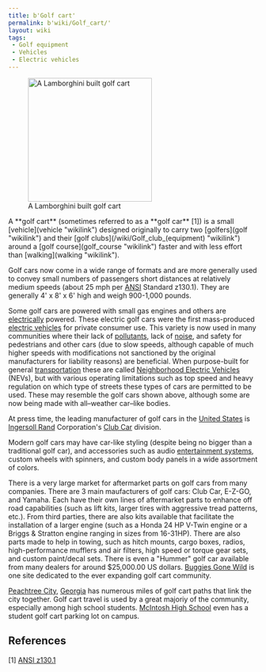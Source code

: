 ```yaml
---
title: b'Golf cart'
permalink: b'wiki/Golf_cart/'
layout: wiki
tags:
 - Golf equipment
 - Vehicles
 - Electric vehicles
---
```


<figure>
<img src="http://upload.wikimedia.org/wikipedia/commons/4/41/Lamborghini1.jpg" title="A Lamborghini built golf cart" alt="A Lamborghini built golf cart" width="250" /><figcaption>A Lamborghini built golf cart</figcaption>
</figure>A **golf cart** (sometimes referred to as a **golf car** [1])
is a small [vehicle](vehicle "wikilink") designed originally to carry
two [golfers](golf "wikilink") and their [golf
clubs](/wiki/Golf_club_(equipment) "wikilink") around a [golf
course](golf_course "wikilink") faster and with less effort than
[walking](walking "wikilink").

Golf cars now come in a wide range of formats and are more generally
used to convey small numbers of passengers short distances at relatively
medium speeds (about 25 mph per [ANSI](/wiki/ANSI "wikilink") Standard
z130.1). They are generally 4' x 8' x 6' high and weigh 900-1,000
pounds.

Some golf cars are powered with small gas engines and others are
[electrically](electric_motor "wikilink") powered. These electric golf
cars were the first mass-produced [electric
vehicles](electric_vehicle "wikilink") for private consumer use. This
variety is now used in many communities where their lack of
[pollutants](pollutants "wikilink"), lack of [noise](noise "wikilink"),
and safety for pedestrians and other cars (due to slow speeds, although
capable of much higher speeds with modifications not sanctioned by the
original manufacturers for liability reasons) are beneficial. When
purpose-built for general [transportation](transport "wikilink") these
are called [Neighborhood Electric
Vehicles](/wiki/Neighborhood_electric_vehicle "wikilink") (NEVs), but with
various operating limitations such as top speed and heavy regulation on
which type of streets these types of cars are permitted to be used.
These may resemble the golf cars shown above, although some are now
being made with all–weather car–like bodies.

At press time, the leading manufacturer of golf cars in the [United
States](/wiki/United_States "wikilink") is [Ingersoll
Rand](/wiki/Ingersoll_Rand "wikilink") Corporation's [Club
Car](/wiki/Club_Car "wikilink") division.

Modern golf cars may have car-like styling (despite being no bigger than
a traditional golf car), and accessories such as audio [entertainment
systems](entertainment_system "wikilink"), custom wheels with spinners,
and custom body panels in a wide assortment of colors.

There is a very large market for aftermarket parts on golf cars from
many companies. There are 3 main maufacturers of golf cars: Club Car,
E-Z-GO, and Yamaha. Each have their own lines of aftermarket parts to
enhance off road capabilities (such as lift kits, larger tires with
aggressive tread patterns, etc.). From third parties, there are also
kits available that facilitate the installation of a larger engine (such
as a Honda 24 HP V-Twin engine or a Briggs & Stratton engine ranging in
sizes from 16-31HP). There are also parts made to help in towing, such
as hitch mounts, cargo boxes, radios, high-performance mufflers and air
filters, high speed or torque gear sets, and custom paint/decal sets.
There is even a "Hummer" golf car available from many dealers for around
$25,000.00 US dollars. [Buggies Gone
Wild](http://www.buggiesgonewild.com) is one site dedicated to the ever
expanding golf cart community.

[Peachtree City](/wiki/Peachtree_City "wikilink"),
[Georgia](/wiki/Georgia_(U.S._state) "wikilink") has numerous miles of golf
cart paths that link the city together. Golf cart travel is used by a
great majoriy of the community, especially among high school students.
[McIntosh High School](/wiki/McIntosh_High_School "wikilink") even has a
student golf cart parking lot on campus.

References
----------

<references />

[1] [ANSI
z130.1](http://www.ansi.org/news_publications/media_tips/golf.aspx?menuid=7)
